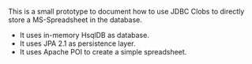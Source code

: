 This is a small prototype to document how to use JDBC Clobs to directly store a MS-Spreadsheet in the database.

- It uses in-memory HsqlDB as database.
- It uses JPA 2.1 as persistence layer.
- It uses Apache POI to create a simple spreadsheet.
